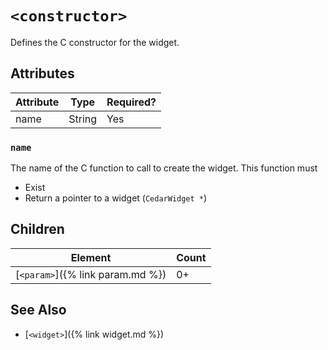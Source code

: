 # `<constructor>`
Defines the C constructor for the widget.

## Attributes

| Attribute | Type    | Required? |
|-----------|---------|-----------|
| name      | String  | Yes       |

### `name`
The name of the C function to call to create the widget. This function must
 - Exist
 - Return a pointer to a widget (`CedarWidget *`)

## Children

| Element                          | Count |
|----------------------------------|-------|
| [`<param>`]({% link param.md %}) | 0+    |

## See Also
- [`<widget>`]({% link widget.md %})
